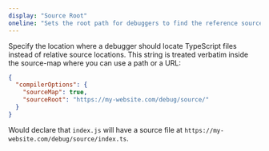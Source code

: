 ```yaml
---
display: "Source Root"
oneline: "Sets the root path for debuggers to find the reference source code"
---
```


Specify the location where a debugger should locate TypeScript files instead of relative source locations.
This string is treated verbatim inside the source-map where you can use a path or a URL:

```json
{
  "compilerOptions": {
    "sourceMap": true,
    "sourceRoot": "https://my-website.com/debug/source/"
  }
}
```

Would declare that `index.js` will have a source file at `https://my-website.com/debug/source/index.ts`.
